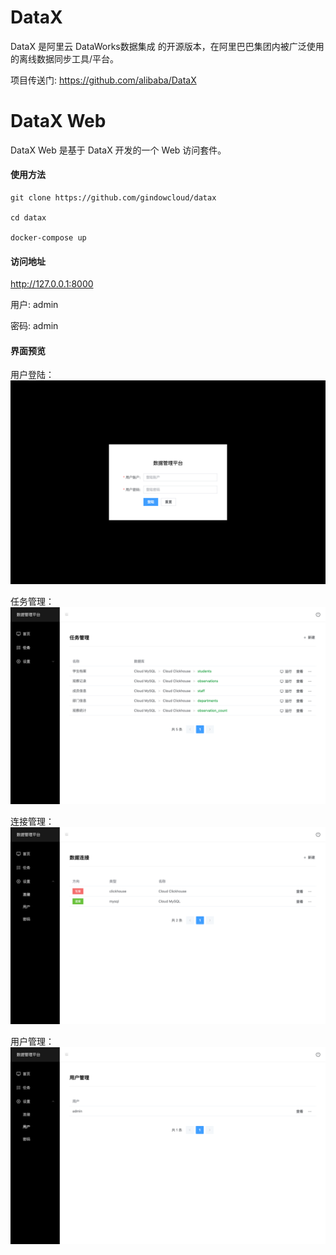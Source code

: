 # DataX

DataX 是阿里云 DataWorks数据集成 的开源版本，在阿里巴巴集团内被广泛使用的离线数据同步工具/平台。

项目传送门: https://github.com/alibaba/DataX

# DataX Web

DataX Web 是基于 DataX 开发的一个 Web 访问套件。



#### 使用方法

```
git clone https://github.com/gindowcloud/datax

cd datax

docker-compose up
```



#### 访问地址

http://127.0.0.1:8000

用户: admin

密码: admin



#### 界面预览

用户登陆：
<img src="https://github.com/gindowcloud/assets/raw/master/datax/1.png" style="zoom: 50%;" />

任务管理：
<img src="https://github.com/gindowcloud/assets/raw/master/datax/2.png" style="zoom:50%;" />

连接管理：
<img src="https://github.com/gindowcloud/assets/raw/master/datax/3.png" style="zoom:50%;" />

用户管理：
<img src="https://github.com/gindowcloud/assets/raw/master/datax/4.png" style="zoom:50%;" />
